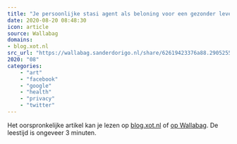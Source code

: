 ```yaml
---
title: "Je persoonlijke stasi agent als beloning voor een gezonder leven?"
date: 2020-08-20 08:48:30
icon: article
source: Wallabag
domains:
- blog.xot.nl
src_url: "https://wallabag.sanderdorigo.nl/share/62619423376a88.29052556"
2020: "08"
categories:
    - "art"
    - "facebook"
    - "google"
    - "health"
    - "privacy"
    - "twitter"
---
```

Het oorspronkelijke artikel kan je lezen op [blog.xot.nl](https://blog.xot.nl/2020/01/06/je-persoonlijke-stasi-agent-als-beloning-voor-een-gezonder-leven/) of [op Wallabag](https://wallabag.sanderdorigo.nl/share/62619423376a88.29052556). De leestijd is ongeveer 3 minuten.